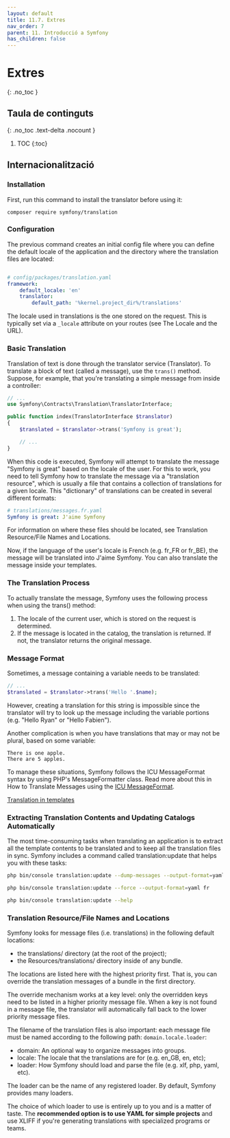 ```yaml
---
layout: default
title: 11.7. Extres
nav_order: 7
parent: 11. Introducció a Symfony
has_children: false
---
```

# Extres
{: .no_toc }

## Taula de continguts
{: .no_toc .text-delta  .nocount }

1. TOC
{:toc}

## Internacionalització ##

### Installation

First, run this command to install the translator before using it:

```console
composer require symfony/translation
```

### Configuration

The previous command creates an initial config file where you can define the default locale of the application and the directory where the translation files are located:

```yaml

# config/packages/translation.yaml
framework:
    default_locale: 'en'
    translator:
        default_path: '%kernel.project_dir%/translations'
```


The locale used in translations is the one stored on the request. This is typically set via a `_locale` attribute on your routes (see The Locale and the URL).

### Basic Translation

Translation of text is done through the translator service (Translator). To translate a block of text (called a message), use the `trans()` method. Suppose, for example, that you're translating a simple message from inside a controller:

```php
// ...
use Symfony\Contracts\Translation\TranslatorInterface;

public function index(TranslatorInterface $translator)
{
    $translated = $translator->trans('Symfony is great');

    // ...
}
```

When this code is executed, Symfony will attempt to translate the message "Symfony is great" based on the locale of the user. For this to work, you need to tell Symfony how to translate the message via a "translation resource", which is usually a file that contains a collection of translations for a given locale. This "dictionary" of translations can be created in several different formats:

```yaml
# translations/messages.fr.yaml
Symfony is great: J'aime Symfony
```

For information on where these files should be located, see Translation Resource/File Names and Locations.

Now, if the language of the user's locale is French (e.g. fr_FR or fr_BE), the message will be translated into J'aime Symfony. You can also translate the message inside your templates.

### The Translation Process

To actually translate the message, Symfony uses the following process when using the trans() method:

1. The locale of the current user, which is stored on the request is determined.
2. If the message is located in the catalog, the translation is returned. If not, the translator returns the original message.

### Message Format

Sometimes, a message containing a variable needs to be translated:

```php
// ...
$translated = $translator->trans('Hello '.$name);
```

However, creating a translation for this string is impossible since the translator will try to look up the message including the variable portions (e.g. "Hello Ryan" or "Hello Fabien").

Another complication is when you have translations that may or may not be plural, based on some variable:

```
There is one apple.
There are 5 apples.
```

To manage these situations, Symfony follows the ICU MessageFormat syntax by using PHP's MessageFormatter class. Read more about this in How to Translate Messages using the [ICU MessageFormat](https://symfony.com/doc/current/translation/message_format.html).

[Translation in templates](https://symfony.com/doc/current/translation/templates.html)


### Extracting Translation Contents and Updating Catalogs Automatically 

The most time-consuming tasks when translating an application is to extract all the template contents to be translated and to keep all the translation files in sync. Symfony includes a command called translation:update that helps you with these tasks:

```bash
php bin/console translation:update --dump-messages --output-format=yaml fr

php bin/console translation:update --force --output-format=yaml fr

php bin/console translation:update --help
```

### Translation Resource/File Names and Locations

Symfony looks for message files (i.e. translations) in the following default locations:

 * the translations/ directory (at the root of the project);
 * the Resources/translations/ directory inside of any bundle.

The locations are listed here with the highest priority first. That is, you can override the translation messages of a bundle in the first directory.

The override mechanism works at a key level: only the overridden keys need to be listed in a higher priority message file. When a key is not found in a message file, the translator will automatically fall back to the lower priority message files.

The filename of the translation files is also important: each message file must be named according to the following path: `domain.locale.loader`:

* domain: An optional way to organize messages into groups.
* locale: The locale that the translations are for (e.g. en_GB, en, etc);
* loader: How Symfony should load and parse the file (e.g. xlf, php, yaml, etc).

The loader can be the name of any registered loader. By default, Symfony provides many loaders.

The choice of which loader to use is entirely up to you and is a matter of taste. The **recommended option is to use YAML for simple projects** and use XLIFF if you're generating translations with specialized programs or teams.

